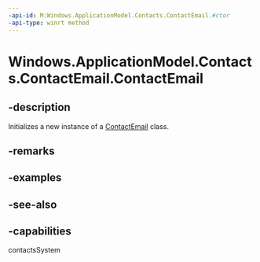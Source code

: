 ```yaml
---
-api-id: M:Windows.ApplicationModel.Contacts.ContactEmail.#ctor
-api-type: winrt method
---
```


<!-- Method syntax
public ContactEmail()
-->

# Windows.ApplicationModel.Contacts.ContactEmail.ContactEmail

## -description
Initializes a new instance of a [ContactEmail](contactemail.md) class.

## -remarks

## -examples

## -see-also

## -capabilities
contactsSystem
